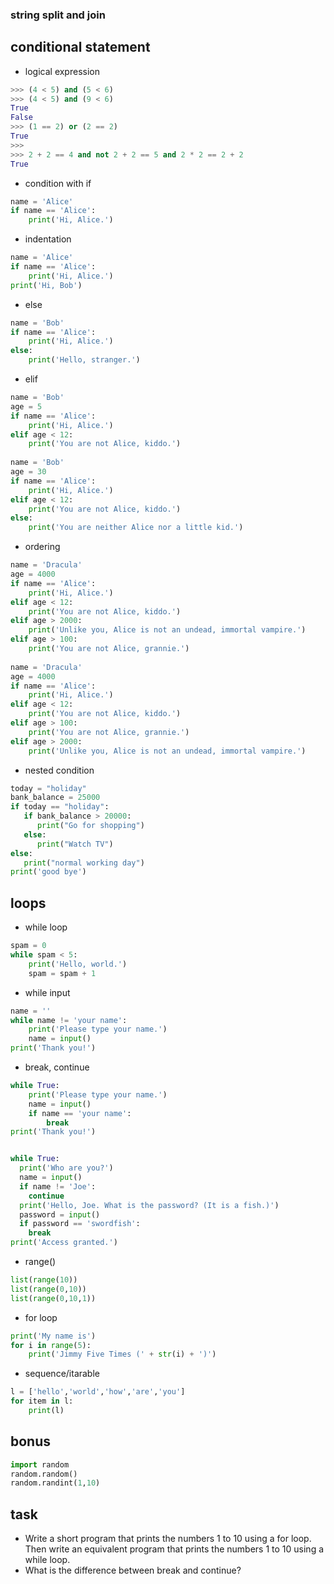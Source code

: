 ### string split and join

## conditional statement
- logical expression
```python
>>> (4 < 5) and (5 < 6)
>>> (4 < 5) and (9 < 6)
True
False
>>> (1 == 2) or (2 == 2)
True
>>> 
>>> 2 + 2 == 4 and not 2 + 2 == 5 and 2 * 2 == 2 + 2
True
```
- condition with if
```python
name = 'Alice'
if name == 'Alice':
    print('Hi, Alice.')
```
- indentation
```python
name = 'Alice'
if name == 'Alice':
    print('Hi, Alice.')
print('Hi, Bob')
```
- else
```python
name = 'Bob'
if name == 'Alice':
    print('Hi, Alice.')
else:
    print('Hello, stranger.')
```
- elif
```python
name = 'Bob'
age = 5
if name == 'Alice':
    print('Hi, Alice.')
elif age < 12:
    print('You are not Alice, kiddo.')
    
name = 'Bob'
age = 30
if name == 'Alice':
    print('Hi, Alice.')
elif age < 12:
    print('You are not Alice, kiddo.')
else:
    print('You are neither Alice nor a little kid.')
```
- ordering
```python
name = 'Dracula'
age = 4000
if name == 'Alice':
    print('Hi, Alice.')
elif age < 12:
    print('You are not Alice, kiddo.')
elif age > 2000:
    print('Unlike you, Alice is not an undead, immortal vampire.')
elif age > 100:
    print('You are not Alice, grannie.')
    
name = 'Dracula'
age = 4000
if name == 'Alice':
    print('Hi, Alice.')
elif age < 12:
    print('You are not Alice, kiddo.')
elif age > 100:
    print('You are not Alice, grannie.')
elif age > 2000:
    print('Unlike you, Alice is not an undead, immortal vampire.')
```
- nested condition
```python
today = "holiday"
bank_balance = 25000
if today == "holiday":
   if bank_balance > 20000:
      print("Go for shopping")
   else:
      print("Watch TV")
else:
   print("normal working day")
print('good bye')
```

## loops
- while loop
```python
spam = 0
while spam < 5:
    print('Hello, world.')
    spam = spam + 1
```
- while input
```python
name = ''                 
while name != 'your name':
    print('Please type your name.')
    name = input()        
print('Thank you!')       
```
- break, continue
```python
while True:                  
    print('Please type your name.')
    name = input()           
    if name == 'your name':  
        break                
print('Thank you!')       


while True:
  print('Who are you?')
  name = input()
  if name != 'Joe':     
    continue            
  print('Hello, Joe. What is the password? (It is a fish.)') 
  password = input()    
  if password == 'swordfish':
    break               
print('Access granted.')


```

- range()
```python
list(range(10))
list(range(0,10))
list(range(0,10,1))
```
- for loop
```python
print('My name is')
for i in range(5):
    print('Jimmy Five Times (' + str(i) + ')')
```
- sequence/itarable
```python
l = ['hello','world','how','are','you']
for item in l:
    print(l)
```

## bonus
```python
import random
random.random()
random.randint(1,10)
```
## task
-  Write a short program that prints the numbers 1 to 10 using a for loop. Then write an equivalent program that prints the numbers 1 to 10 using a while loop.
- What is the difference between break and continue?
